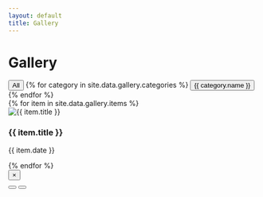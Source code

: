 ```yaml
---
layout: default
title: Gallery
---
```


<script src="/assets/js/gallery.js"></script>
<div class="gallery-container container">
  <h1 class="page-title">Gallery</h1>

  <div class="category-toggles">
    <button class="category-toggle active" data-category="all">All</button>
    {% for category in site.data.gallery.categories %}
    <button class="category-toggle" data-category="{{ category.id }}">{{ category.name }}</button>
    {% endfor %}
  </div>

  <div class="gallery-grid">
    {% for item in site.data.gallery.items %}
    <div class="gallery-item" data-category="{{ item.category }}">
      <div class="item-image">
        <img src="{{ item.image }}" alt="{{ item.title }}">
      </div>
      <div class="item-info">
        <h3>{{ item.title }}</h3>
        <p>{{ item.date }}</p>
      </div>
    </div>
    {% endfor %}
  </div>
</div>

<div class="gallery-modal">
  <button class="modal-close">×</button>
  <div class="modal-content">
    <img src="" alt="">
  </div>
  <button class="modal-prev"></button>
  <button class="modal-next"></button>
</div>
